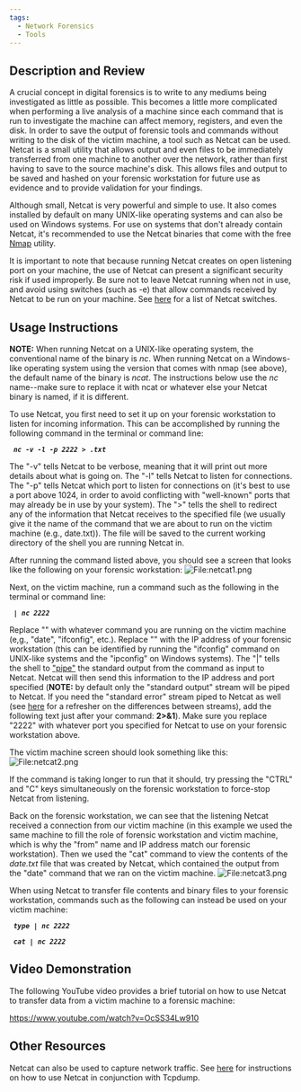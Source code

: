 ```yaml
---
tags:
  - Network Forensics
  - Tools
---
```

## Description and Review

A crucial concept in digital forensics is to write to any mediums being
investigated as little as possible. This becomes a little more
complicated when performing a live analysis of a machine since each
command that is run to investigate the machine can affect memory,
registers, and even the disk. In order to save the output of forensic
tools and commands without writing to the disk of the victim machine, a
tool such as Netcat can be used. Netcat is a small utility that allows
output and even files to be immediately transferred from one machine to
another over the network, rather than first having to save to the source
machine's disk. This allows files and output to be saved and hashed on
your forensic workstation for future use as evidence and to provide
validation for your findings.

Although small, Netcat is very powerful and simple to use. It also comes
installed by default on many UNIX-like operating systems and can also be
used on Windows systems. For use on systems that don't already contain
Netcat, it's recommended to use the Netcat binaries that come with the
free [Nmap](nmap.md) utility.

It is important to note that because running Netcat creates on open
listening port on your machine, the use of Netcat can present a
significant security risk if used improperly. Be sure not to leave
Netcat running when not in use, and avoid using switches (such as -e)
that allow commands received by Netcat to be run on your machine. See
[here](http://www.sans.org/security-resources/sec560/netcat_cheat_sheet_v1.pdf)
for a list of Netcat switches.

## Usage Instructions

**NOTE:** When running Netcat on a UNIX-like operating system, the
conventional name of the binary is *nc*. When running Netcat on a
Windows-like operating system using the version that comes with nmap
(see above), the default name of the binary is *ncat*. The instructions
below use the *nc* name--make sure to replace it with ncat or whatever
else your Netcat binary is named, if it is different.

To use Netcat, you first need to set it up on your forensic workstation
to listen for incoming information. This can be accomplished by running
the following command in the terminal or command line:

` `***`nc -v -l -p 2222 > `<command>`.txt`***

The "-v" tells Netcat to be verbose, meaning that it will print out more
details about what is going on. The "-l" tells Netcat to listen for
connections. The "-p" tells Netcat which port to listen for connections
on (it's best to use a port above 1024, in order to avoid conflicting
with "well-known" ports that may already be in use by your system). The
"\>" tells the shell to redirect any of the information that Netcat
receives to the specified file (we usually give it the name of the
command that we are about to run on the victim machine (e.g.,
date.txt)). The file will be saved to the current working directory of
the shell you are running Netcat in.

After running the command listed above, you should see a screen that
looks like the following on your forensic workstation:
![<File:netcat1.png>](netcat1.png "File:netcat1.png")

Next, on the victim machine, run a command such as the following in the
terminal or command line:

` `***<command>` | nc `<forensicWS IP>` 2222`***

Replace "<command>" with whatever command you are running on the victim
machine (e,g., "date", "ifconfig", etc.). Replace "<forensicWS IP>" with
the IP address of your forensic workstation (this can be identified by
running the "ifconfig" command on UNIX-like systems and the "ipconfig"
on Windows systems). The "\|" tells the shell to
["pipe"](http://en.wikipedia.org/wiki/Pipeline_(computing)) the standard
output from the command as input to Netcat. Netcat will then send this
information to the IP address and port specified (**NOTE:** by default
only the "standard output" stream will be piped to Netcat. If you need
the "standard error" stream piped to Netcat as well (see
[here](http://en.wikipedia.org/wiki/Standard_streams) for a refresher on
the differences between streams), add the following text just after your
command: **2\>&1**). Make sure you replace "2222" with whatever port you
specified for Netcat to use on your forensic workstation above.

The victim machine screen should look something like this:
![<File:netcat2.png>](netcat2.png "File:netcat2.png")

If the command is taking longer to run that it should, try pressing the
"CTRL" and "C" keys simultaneously on the forensic workstation to
force-stop Netcat from listening.

Back on the forensic workstation, we can see that the listening Netcat
received a connection from our victim machine (in this example we used
the same machine to fill the role of forensic workstation and victim
machine, which is why the "from" name and IP address match our forensic
workstation). Then we used the "cat" command to view the contents of the
*date.txt* file that was created by Netcat, which contained the output
from the "date" command that we ran on the victim machine.
![<File:netcat3.png>](netcat3.png "File:netcat3.png")

When using Netcat to transfer file contents and binary files to your
forensic workstation, commands such as the following can instead be used
on your victim machine:

` `***`type `<fileDir>` | nc `<forensicWS IP>` 2222`***

` `***`cat `<fileDir>` | nc `<forensicWS IP>` 2222`***

## Video Demonstration

The following YouTube video provides a brief tutorial on how to use
Netcat to transfer data from a victim machine to a forensic machine:

<https://www.youtube.com/watch?v=OcSS34Lw910>

## Other Resources

Netcat can also be used to capture network traffic. See
[here](tcpdump.md#using-tcpdump-with-netcat) for instructions on
how to use Netcat in conjunction with Tcpdump.
